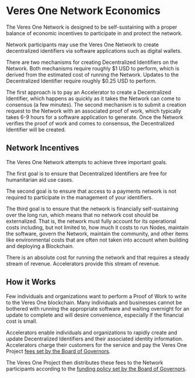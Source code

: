 # Veres One Network Economics

The Veres One Network is designed to be self-sustaining with a proper balance
of economic incentives to participate in and protect the network.

Network participants may use the Veres One Network to create
decentralized identifiers via software applications such as digital wallets.

There are two mechanisms for creating Decentralized Identifiers on the Network.
Both mechanisms require roughly $1 USD to perform, which is derived from the
estimated cost of running the Network. Updates to the Decentralized
Identifier require roughly $0.25 USD to perform.

The first approach is to pay an Accelerator to create a
Decentralized Identifier, which happens as quickly as it takes the Network
can come to consensus (a few minutes). The second mechanism is to submit a
creation request to the Network with an associated proof of work, which
typically takes 6-9 hours for a software application to generate. Once the
Network verifies the proof of work and comes to consensus, the Decentralized
Identifier will be created.

## Network Incentives

The Veres One Network attempts to achieve three important goals.

The first goal is to ensure that Decentralized Identifiers are free for
humanitarian aid use cases.

The second goal is to ensure that access to a payments network is not
required to participate in the management of your identifiers.

The third goal is to ensure that the network is financially self-sustaining
over the long run, which means that no network cost should be externalized.
That is, the network must fully account for its operational costs including,
but not limited to, how much it costs to run Nodes, maintain the software,
govern the Network, maintain the community, and other items like environmental
costs that are often not taken into account when building and deploying a
Blockchain.

There is an absolute cost for running the network and that requires a steady
stream of revenue. Accelerators provide this stream of revenue.

## How it Works

Few individuals and organizations want to perform a Proof of Work to write
to the Veres One blockchain. Many individuals and businesses cannot be
bothered with running the appropriate software and waiting overnight for
an update to complete and will desire convenience, especially if the
financial cost is small.

Accelerators enable individuals and organizations to rapidly create and update
Decentralized Identifiers and their associated identity information.
Accelerators charge their customers for the service and pay the Veres One
Project [fees set by the Board of Governors](funding.md).

The Veres One Project then distributes these fees to the Network participants
according to the [funding policy set by the Board of Governors](funding.md).